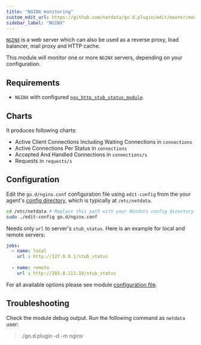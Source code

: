 ```yaml
---
title: "NGINX monitoring"
custom_edit_url: https://github.com/netdata/go.d.plugin/edit/master/modules/nginx/README.md
sidebar_label: "NGINX"
---
```




[`NGINX`](https://www.nginx.com/) is a web server which can also be used as a reverse proxy, load balancer, mail proxy and HTTP cache. 

This module will monitor one or more `NGINX` servers, depending on your configuration.

## Requirements

 -   `NGINX` with configured [`ngx_http_stub_status_module`](http://nginx.org/en/docs/http/ngx_http_stub_status_module.html).

## Charts

It produces following charts:

-   Active Client Connections Including Waiting Connections in `connections`
-   Active Connections Per Status in `connections`
-   Accepted And Handled Connections in `connections/s`
-   Requests in `requests/s`

## Configuration

Edit the `go.d/nginx.conf` configuration file using `edit-config` from the your agent's [config
directory](agent/step-by-step/step-04.md#find-your-netdataconf-file), which is typically at `/etc/netdata`.

```bash
cd /etc/netdata # Replace this path with your Netdata config directory
sudo ./edit-config go.d/nginx.conf
```

Needs only `url` to server's `stub_status`. Here is an example for local and remote servers:

```yaml
jobs:
  - name: local
    url : http://127.0.0.1/stub_status
      
  - name: remote
    url : http://203.0.113.10/stub_status
```

For all available options please see module [configuration file](https://github.com/netdata/go.d.plugin/blob/master/config/go.d/nginx.conf).


## Troubleshooting

Check the module debug output. Run the following command as `netdata` user:

> ./go.d.plugin -d -m nginx
